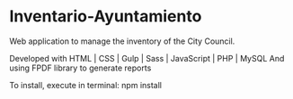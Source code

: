 # Inventario-Ayuntamiento

Web application to manage the inventory of the City Council.

Developed with HTML | CSS | Gulp | Sass | JavaScript | PHP | MySQL
And using FPDF library to generate reports

To install, execute in terminal:
npm install

